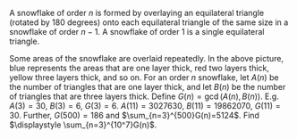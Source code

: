 A snowflake of order $n$ is formed by overlaying an equilateral triangle (rotated by $180$ degrees) onto each equilateral triangle of the same size in a snowflake of order $n-1$. A snowflake of order $1$ is a single equilateral triangle.
  
Some areas of the snowflake are overlaid repeatedly. In the above picture, blue represents the areas that are one layer thick, red two layers thick, yellow three layers thick, and so on.
For an order $n$ snowflake, let $A(n)$ be the number of triangles that are one layer thick, and let $B(n)$ be the number of triangles that are three layers thick. Define $G(n) = \gcd(A(n), B(n))$.
E.g. $A(3) = 30$, $B(3) = 6$, $G(3)=6$.
$A(11) = 3027630$, $B(11) = 19862070$, $G(11) = 30$.
Further, $G(500) = 186$ and $\sum_{n=3}^{500}G(n)=5124$.
Find $\displaystyle \sum_{n=3}^{10^7}G(n)$.